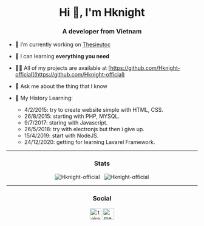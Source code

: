 <h1 align="center">Hi 👋, I'm Hknight</h1>
<h3 align="center">A developer from Vietnam</h3>


- 🔭 I’m currently working on [Thesieutoc](https://thesieutoc.net)

- 🌱 I can learning **everything you need**

- 👨‍💻 All of my projects are available at [https://github.com/Hknight-official](https://github.com/Hknight-official)

- 💬 Ask me about the thing that I know

- 🐣 My History Learning:
  + 4/2/2015: try to create website simple with HTML, CSS.
  + 26/8/2015: starting with PHP, MYSQL.
  + 9/7/2017: staring with Javascript.
  + 26/5/2018: try with electronjs but then i give up.
  + 15/4/2019: start with NodeJS.
  + 24/12/2020: getting for learning Lavarel Framework.


<hr/>
<h3 align="center"> Stats </h3>
<p align="center">
  <img src="https://github-readme-stats.vercel.app/api/top-langs/?username=Hknight-official&layout=compact&hide_border=true&theme=vue&hide=html" alt="Hknight-official" />
  &nbsp;
  <img src="https://github-readme-stats.vercel.app/api?username=Hknight-official&show_icons=true&hide_border=true&theme=vue" alt="Hknight-official" />
</p>
<hr/>
<h3 align="center"> Social </h3>
<p align="center">
<a href="https://stackoverflow.com/users/11879674" target="blank"><img align="center" src="https://cdn.jsdelivr.net/npm/simple-icons@3.0.1/icons/stackoverflow.svg" alt="takahatashun" height="30" width="30" /></a>
<a href="https://www.facebook.com/tha.le.1426" target="blank"><img align="center" src="https://cdn.jsdelivr.net/npm/simple-icons@3.0.1/icons/facebook.svg" alt="me.takahatashun" height="30" width="30" /></a>
</p>
